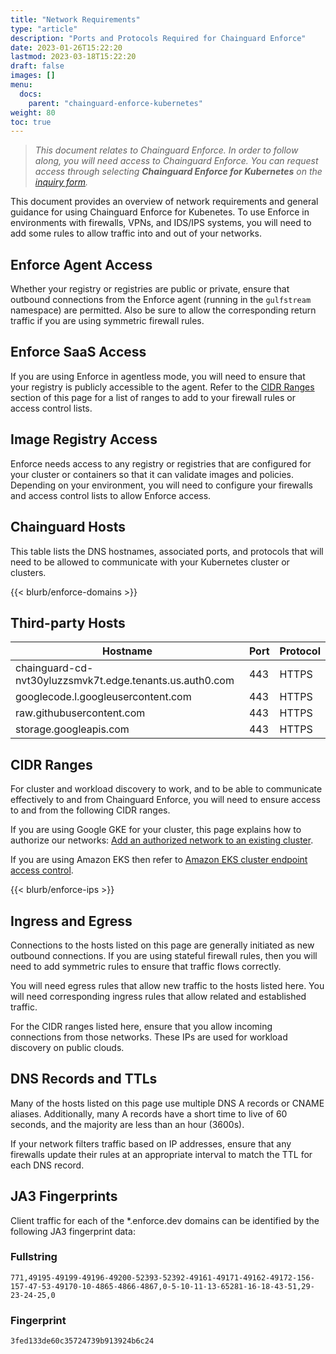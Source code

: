 ```yaml
---
title: "Network Requirements"
type: "article"
description: "Ports and Protocols Required for Chainguard Enforce"
date: 2023-01-26T15:22:20
lastmod: 2023-03-18T15:22:20
draft: false
images: []
menu:
  docs:
    parent: "chainguard-enforce-kubernetes"
weight: 80
toc: true
---
```


> _This document relates to Chainguard Enforce. In order to follow along, you will need access to Chainguard Enforce. You can request access through selecting **Chainguard Enforce for Kubernetes** on the [inquiry form](https://www.chainguard.dev/get-demo?utm_source=docs)._

This document provides an overview of network requirements and general guidance for using Chainguard Enforce for Kubenetes. To use Enforce in environments with firewalls, VPNs, and IDS/IPS systems, you will need to add some rules to allow traffic into and out of your networks. 

## Enforce Agent Access

Whether your registry or registries are public or private, ensure that outbound connections from the Enforce agent (running in the `gulfstream` namespace) are permitted. Also be sure to allow the corresponding return traffic if you are using symmetric firewall rules.

## Enforce SaaS Access

If you are using Enforce in agentless mode, you will need to ensure that your registry is publicly accessible to the agent. Refer to the [CIDR Ranges](#cidr-ranges) section of this page for a list of ranges to add to your firewall rules or access control lists.

## Image Registry Access

Enforce needs access to any registry or registries that are configured for your cluster or containers so that it can validate images and policies. Depending on your environment, you will need to configure your firewalls and access control lists to allow Enforce access.

## Chainguard Hosts

This table lists the DNS hostnames, associated ports, and protocols that will need to be allowed to communicate with your Kubernetes cluster or clusters.

{{< blurb/enforce-domains >}}

## Third-party Hosts
| Hostname |Port |Protocol |
|----------|-----|---------|
| chainguard-cd-nvt30yluzzsmvk7t.edge.tenants.us.auth0.com | 443 | HTTPS |
| googlecode.l.googleusercontent.com | 443 | HTTPS |
| raw.githubusercontent.com | 443 | HTTPS |
| storage.googleapis.com | 443 | HTTPS |

## CIDR Ranges

For cluster and workload discovery to work, and to be able to communicate effectively to and from Chainguard Enforce, you will need to ensure access to and from the following CIDR ranges.

If you are using Google GKE for your cluster, this page explains how to authorize our networks: [Add an authorized network to an existing cluster](https://cloud.google.com/kubernetes-engine/docs/how-to/authorized-networks#add). 

If you are using Amazon EKS then refer to [Amazon EKS cluster endpoint access control](https://docs.aws.amazon.com/eks/latest/userguide/cluster-endpoint.html).

{{< blurb/enforce-ips >}}

## Ingress and Egress

Connections to the hosts listed on this page are generally initiated as new outbound connections. If you are using stateful firewall rules, then you will need to add symmetric rules to ensure that traffic flows correctly.

You will need egress rules that allow new traffic to the hosts listed here. You will need corresponding ingress rules that allow related and established traffic.

For the CIDR ranges listed here, ensure that you allow incoming connections from those networks. These IPs are used for workload discovery on public clouds.

## DNS Records and TTLs

Many of the hosts listed on this page use multiple DNS A records or CNAME aliases. Additionally, many A records have a short time to live of 60 seconds, and the majority are less than an hour (3600s).

If your network filters traffic based on IP addresses, ensure that any firewalls update their rules at an appropriate interval to match the TTL for each DNS record.

## JA3 Fingerprints

Client traffic for each of the *.enforce.dev domains can be identified by the following JA3 fingerprint data:

### Fullstring
```
771,49195-49199-49196-49200-52393-52392-49161-49171-49162-49172-156-157-47-53-49170-10-4865-4866-4867,0-5-10-11-13-65281-16-18-43-51,29-23-24-25,0
```

### Fingerprint
```
3fed133de60c35724739b913924b6c24
```
